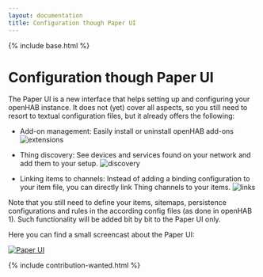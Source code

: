 ```yaml
---
layout: documentation
title: Configuration though Paper UI
---
```


{% include base.html %}

# Configuration though Paper UI

The Paper UI is a new interface that helps setting up and configuring your openHAB instance.
It does not (yet) cover all aspects, so you still need to resort to textual configuration files, but it already offers the following:

-   Add-on management:
    Easily install or uninstall openHAB add-ons
    ![extensions](images/paperui1.png)

-   Thing discovery:
    See devices and services found on your network and add them to your setup.
    ![discovery](images/paperui2.png)

-   Linking items to channels:
    Instead of adding a binding configuration to your item file, you can directly link Thing channels to your items.
    ![links](images/paperui3.png)

Note that you still need to define your items, sitemaps, persistence configurations and rules in the according config files (as done in openHAB 1). Such functionality will be added bit by bit to the Paper UI only.

Here you can find a small screencast about the Paper UI:

[![Paper UI](https://img.youtube.com/vi/MV2a5qwtmRE/0.jpg)](http://www.youtube.com/watch?v=MV2a5qwtmRE)

{% include contribution-wanted.html %}
